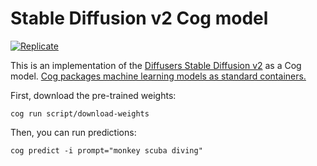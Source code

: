 # Stable Diffusion v2 Cog model

[![Replicate](https://replicate.com/cjwbw/stable-diffusion-v2/badge)](https://replicate.com/cjwbw/stable-diffusion-v2) 

This is an implementation of the [Diffusers Stable Diffusion v2](https://huggingface.co/stabilityai/stable-diffusion-2) as a Cog model. [Cog packages machine learning models as standard containers.](https://github.com/replicate/cog)

First, download the pre-trained weights:

    cog run script/download-weights 

Then, you can run predictions:

    cog predict -i prompt="monkey scuba diving"

